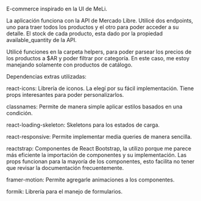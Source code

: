 E-commerce inspirado en la UI de MeLi.

La aplicación funciona con la API de Mercado Libre. Utilicé dos endpoints, uno para traer todos los productos y el otro para poder acceder a su detalle. El stock de cada producto, esta dado por la propiedad available_quantity de la API.

Utilicé funciones en la carpeta helpers, para poder parsear los precios de los productos a $AR y poder filtrar por categoría. En este caso, me estoy manejando solamente con productos de catálogo.

Dependencias extras utilizadas:

react-icons: Librería de iconos. La elegí por su fácil implementación. Tiene props interesantes para poder personalizarlos.

classnames: Permite de manera simple aplicar estilos basados en una condición.

react-loading-skeleton: Skeletons para los estados de carga.

react-responsive: Permite implementar media queries de manera sencilla.

reactstrap: Componentes de React Bootstrap, la utilizo porque me parece más eficiente
la importación de componentes y su implementación. Las props funcionan para la mayoría de los componentes, esto facilita no tener que revisar la documentación frecuentemente.

framer-motion: Permite agregarle animaciones a los componentes.

formik: Librería para el manejo de formularios.

